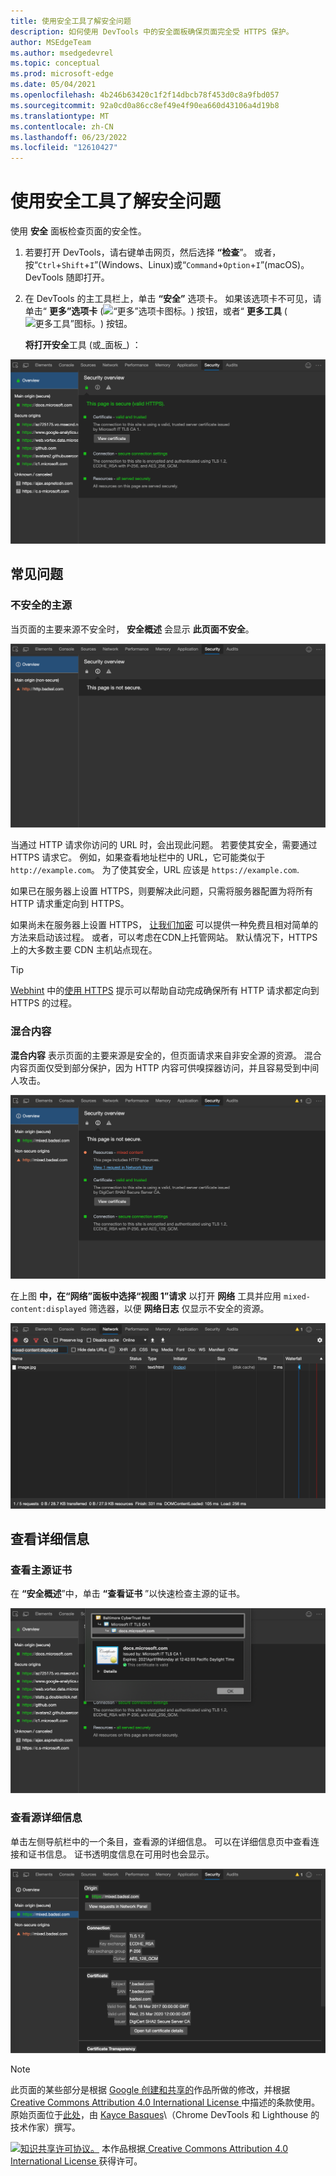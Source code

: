 ```yaml
---
title: 使用安全工具了解安全问题
description: 如何使用 DevTools 中的安全面板确保页面完全受 HTTPS 保护。
author: MSEdgeTeam
ms.author: msedgedevrel
ms.topic: conceptual
ms.prod: microsoft-edge
ms.date: 05/04/2021
ms.openlocfilehash: 4b246b63420c1f2f14dbcb78f453d0c8a9fbd057
ms.sourcegitcommit: 92a0cd0a86cc8ef49e4f90ea660d43106a4d19b8
ms.translationtype: MT
ms.contentlocale: zh-CN
ms.lasthandoff: 06/23/2022
ms.locfileid: "12610427"
---
```

<!-- Copyright Kayce Basques

   Licensed under the Apache License, Version 2.0 (the "License");
   you may not use this file except in compliance with the License.
   You may obtain a copy of the License at

       https://www.apache.org/licenses/LICENSE-2.0

   Unless required by applicable law or agreed to in writing, software
   distributed under the License is distributed on an "AS IS" BASIS,
   WITHOUT WARRANTIES OR CONDITIONS OF ANY KIND, either express or implied.
   See the License for the specific language governing permissions and
   limitations under the License.  -->
# <a name="understand-security-issues-using-the-security-tool"></a>使用安全工具了解安全问题

<!--Use the **Security** Panel in DevTools to make sure HTTPS is properly implemented on a page.  See **Why HTTPS Matters** to learn why every website should be protected with HTTPS, even sites that don't handle sensitive user data.  -->

<!--todo: add section when why-https is available -->

使用 **安全** 面板检查页面的安全性。

1. 若要打开 DevTools，请右键单击网页，然后选择 **“检查**”。  或者，按“`Ctrl`+`Shift`+`I`”(Windows、Linux)或“`Command`+`Option`+`I`”(macOS)。  DevTools 随即打开。

1. 在 DevTools 的主工具栏上，单击 **“安全”** 选项卡。 如果该选项卡不可见，请单击“ **更多”选项卡** (![“更多”选项卡图标。](../media/more-tabs-icon-light-theme.png)) 按钮，或者“ **更多工具** (![更多工具”图标。](../media/more-tools-icon-light-theme.png)) 按钮。

   **将打开安全**工具 (或_面板_) ：

![安全面板。](../media/security-security-overview-secure.msft.png)


<!-- ====================================================================== -->
## <a name="common-problems"></a>常见问题

### <a name="non-secure-main-origins"></a>不安全的主源

当页面的主要来源不安全时， **安全概述** 会显示 **此页面不安全**。

![不安全的页面。](../media/security-security-overview-non-secure.msft.png)

当通过 HTTP 请求你访问的 URL 时，会出现此问题。  若要使其安全，需要通过 HTTPS 请求它。  例如，如果查看地址栏中的 URL，它可能类似于 `http://example.com`。  为了使其安全，URL 应该是 `https://example.com`.

如果已在服务器上设置 HTTPS，则要解决此问题，只需将服务器配置为将所有 HTTP 请求重定向到 HTTPS。

如果尚未在服务器上设置 HTTPS， [让我们加密](https://letsencrypt.org) 可以提供一种免费且相对简单的方法来启动该过程。  或者，可以考虑在CDN上托管网站。  默认情况下，HTTPS 上的大多数主要 CDN 主机站点现在。

> [!TIP]
> [Webhint](https://webhint.io) 中的[使用 HTTPS](https://webhint.io/docs/user-guide/hints/hint-https-only) 提示可以帮助自动完成确保所有 HTTP 请求都定向到 HTTPS 的过程。

### <a name="mixed-content"></a>混合内容

**混合内容**<!--[mixed content](/web/fundamentals/security/prevent-mixed-content/what-is-mixed-content)--> 表示页面的主要来源是安全的，但页面请求来自非安全源的资源。  混合内容页面仅受到部分保护，因为 HTTP 内容可供嗅探器访问，并且容易受到中间人攻击。

![混合内容。](../media/security-security-overview-mixed-secure.msft.png)

在上图 **中，在“网络”面板中选择“视图 1”请求** 以打开 **网络** 工具并应用 `mixed-content:displayed` 筛选器，以便 **网络日志** 仅显示不安全的资源。

![网络日志中的混合资源。](../media/security-network-filter.msft.png)


<!-- ====================================================================== -->
## <a name="view-details"></a>查看详细信息

### <a name="view-main-origin-certificate"></a>查看主源证书

在 **“安全概述**”中，单击 **“查看证书** ”以快速检查主源的证书。

![主源证书。](../media/security-security-overview-secure-view-certificate.msft.png)

### <a name="view-origin-details"></a>查看源详细信息

单击左侧导航栏中的一个条目，查看源的详细信息。  可以在详细信息页中查看连接和证书信息。  证书透明度信息在可用时也会显示。

![主源详细信息。](../media/security-security-overview-mixed-secure-main-origin.msft.png)


<!-- ====================================================================== -->
> [!NOTE]
> 此页面的某些部分是根据 [Google 创建和共享的](https://developers.google.com/terms/site-policies)作品所做的修改，并根据[ Creative Commons Attribution 4.0 International License ](https://creativecommons.org/licenses/by/4.0)中描述的条款使用。
> 原始页面位于[此处](https://developer.chrome.com/docs/devtools/security/)，由 [Kayce Basques](https://developers.google.com/web/resources/contributors#kayce-basques)\（Chrome DevTools 和 Lighthouse 的技术作家）撰写。

[![知识共享许可协议。](https://i.creativecommons.org/l/by/4.0/88x31.png)](https://creativecommons.org/licenses/by/4.0)
本作品根据[ Creative Commons Attribution 4.0 International License ](https://creativecommons.org/licenses/by/4.0)获得许可。
